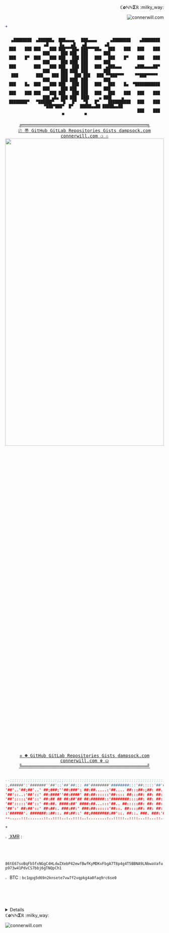 <div align="right"> 
 <sample>
  <b>&Copf;&empty;&Nopf;&Nopf;&Sigma;&Ropf;</b>
 </sample>
 :milky_way:
	
	
![connerwill.com](https://img.shields.io/website?down_color=%23ff0000&down_message=offline&label=connerwill.com&up_color=%2300ff00&up_message=online&url=https%3A%2F%2Fconnerwill.com)

</div>
<div align="right"> 

```diff
+                                                                                                                      
```

</div>
<div align="center">

<!--
```pwsh
 ____                                           __      __       ___    ___      
/\  _`\                                        /\ \  __/\ \  __ /\_ \  /\_ \     
\ \ \/\_\    ___     ___     ___      __   _ __\ \ \/\ \ \ \/\_\\//\ \ \//\ \    
 \ \ \/_/_  / __`\ /' _ `\ /' _ `\  /'__`\/\`'__\ \ \ \ \ \ \/\ \ \ \ \  \ \ \   
  \ \ \L\ \/\ \L\ \/\ \/\ \/\ \/\ \/\  __/\ \ \/ \ \ \_/ \_\ \ \ \ \_\ \_ \_\ \_ 
   \ \____/\ \____/\ \_\ \_\ \_\ \_\ \____\\ \_\  \ `\___x___/\ \_\/\____\/\____\
    \/___/  \/___/  \/_/\/_/\/_/\/_/\/____/ \/_/   '\/__//__/  \/_/\/____/\/____/
```
-->

```console

 ▄████████  ▄██████▄  ███▄▄▄▄   ███▄▄▄▄      ▄████████    ▄████████  ▄█     █▄   ▄█   ▄█        ▄█       
███    ███ ███    ███ ███▀▀▀██▄ ███▀▀▀██▄   ███    ███   ███    ███ ███     ███ ███  ███       ███       
███    █▀  ███    ███ ███   ███ ███   ███   ███    █▀    ███    ███ ███     ███ ███▌ ███       ███       
███        ███    ███ ███   ███ ███   ███  ▄███▄▄▄      ▄███▄▄▄▄██▀ ███     ███ ███▌ ███       ███       
███        ███    ███ ███   ███ ███   ███ ▀▀███▀▀▀     ▀▀███▀▀▀▀▀   ███     ███ ███▌ ███       ███       
███    █▄  ███    ███ ███   ███ ███   ███   ███    █▄  ▀███████████ ███     ███ ███  ███       ███       
███    ███ ███    ███ ███   ███ ███   ███   ███    ███   ███    ███ ███ ▄█▄ ███ ███  ███▌    ▄ ███▌    ▄ 
████████▀   ▀██████▀   ▀█   █▀   ▀█   █▀    ██████████   ███    ███  ▀███▀███▀  █▀   █████▄▄██ █████▄▄██ 
                                                         ███    ███                  ▀         ▀         
``` 
</div>

<div align="center">
  <sample>
   <b><a href="https://connerwill.com">╔════════════════════════════════════════╗</a></b>
  </sample>
  <br>
  <span>
  <kbd>
   <a href="https://connerwill.com"><kbd> &#x239A; <kbd> 〠 </kbd></kbd></a>
   <a href="https://github.com/ConnerWill"><kbd> GitHub </kbd></a>
   <a href="https://gitlab.com/ConnerWill"><kbd> GitLab </kbd></a>
   <a href="https://github.com/ConnerWill?tab=repositories"><kbd> Repositories </kbd></a>
   <a href="https://gist.github.com/ConnerWill"><kbd> Gists </kbd></a>
   <a href="https://dampsock.com"><kbd> dampsock.com </kbd></a>
   <a href="https://connerwill.com"><kbd> connerwill.com </kbd></a>
   <a href="https://connerwill.com"><kbd><kbd> &#x274D; </kbd> &#x2672; </kbd></a>
  </kbd>
 </span>
<div align="center">
 <a href="https://connerwill.com/content/misc/void.html"><img src="https://bingimages.herokuapp.com/unsplash1" width="100%" height="50%"></a>
</div>
<div align="center">
 <span> 
  <kbd>
   <a href="https://connerwill.com"><kbd> &#x2748; <kbd> ☻ </kbd></kbd></a>
   <a href="https://github.com/ConnerWill"><kbd> GitHub </kbd></a>
   <a href="https://gitlab.com/ConnerWill"><kbd> GitLab </kbd></a>
   <a href="https://github.com/ConnerWill?tab=repositories"><kbd> Repositories </kbd></a>
   <a href="https://gist.github.com/ConnerWill"><kbd> Gists </kbd></a>
   <a href="https://dampsock.com"><kbd> dampsock.com </kbd></a>
   <a href="https://connerwill.com"><kbd> connerwill.com </kbd></a>
   <a href="https://connerwill.com"><kbd><kbd> &#x262C; </kbd> &#x26C0; </kbd></a>
  </kbd>
 </span>
 <br>
  <sample>
   <b><a href="https://connerwill.com">╚════════════════════════════════════════╝</a></b>
  </sample>
<br><br>
</div>
</div>
<div align="center">
 
 ```lua
 --:::::::::::::::::::::;;;:::::::::::::::::::::::::::::::::::::::::::::::::::::::::::::::::::
 :,######':'#######''##'::'##'##::: ##'########'########:::'##:::::'##'####;##':::::'##';;::::
 '##'..'##;##'..' ##;###;''##:###': ##:##.....:'##.... ##:::##:;##: ##. ##::##':::::'##'::::::
 '##'::..:'##'::' ##:####''##:####' ##:##::::::'##:::: ##:::##: ##: ##: ##::##::::::'##:::::::
 '##':::::'##'::' ##:## ## ##:##'## ##:######::'########::::##: ##: ##: ##::##::::::'##'::::::
 '##':::::'##'::' ##:##. ####:##' ####:##...:::'##.. ##:::::##: ##: ##: ##::##::::::'##';:::::
 '##':' ##:##'::' ##:##:. ###:##:' ###:##::::::'##::. ##::::##: ##: ##: ##::##::::::'##':;::::
 :'######'. #######::##::. ##:##::' ##;########:##'::. ##::. ###. ###:'####'########:########:
 --.....:::.......::..::::..:..::::..:........:..:::::..::::...::...::....:........:........::
```

</div>

<div align="right">

```http
+                                                                                                                      
```

</div>


<a href="https://connerwill.com/static/img/xmr-qr-connerwill.com.png"><img src="https://connerwill.com/static/img/xmr.svg" alt="Monero (XMR) icon and wallet QR code" width="2%" height="2%"> XMR</a> :  <code>86tE67soBqFb5fxNGgC4HLdwZXebP42ewfBwfKyMDKvFbgA7T8p4g4T5BBNA9LNbwaVafup973w41PdvCS7bbj6gTNQpCh1</code>

<a href="https://connerwill.com"><img src="https://connerwill.com/static/img/btc.svg" alt="₿" width="2%" height="2%"></a> BTC : <code>bc1qpg5d69n2knsete7vw7f2vqpkg4a0faq9rc6se0</code>

<div align="left">
<details>
<div align="center">
:shipit:
	
<div align="right">
<details>
<div align="center">
:trollface:

<div align="left">
<details>
<div align="center">
 <span>
  $e^x=\sum_{i=0}^\infty \frac{1}{i!}x^i$
  $\frac{n!}{k!(n-k)!} = {n \choose k}$
 </span>

	
<div align="right">
<details>
<div align="center">

:trollface::trollface::trollface::trollface::trollface::trollface::trollface::trollface::trollface::trollface::trollface::trollface::trollface::trollface::trollface::trollface::trollface::trollface::trollface::trollface::trollface::trollface::trollface::trollface::trollface::trollface::trollface::trollface::trollface::trollface::trollface::trollface::trollface::trollface::trollface::trollface::trollface::trollface::trollface::trollface::trollface:
	
:trollface::trollface::trollface::trollface::trollface::trollface::trollface::trollface::trollface::trollface::trollface::trollface::trollface::trollface::trollface::trollface::trollface::trollface::trollface::trollface::trollface::trollface::trollface::trollface::trollface::trollface::trollface::trollface::trollface::trollface::trollface::trollface::trollface::trollface::trollface::trollface::trollface::trollface::trollface::trollface::trollface:
	
<div align="center">
<details>
	
---
	
<div align="center">
	⃢	⃢	⃢
	⃢	⃢	⃢:trollface:⃢
	⃢:trollface:	⃢:trollface:
		⃢	⃢
	⃢	⃢	⃢:trollface:⃢
:trollface::trollface::trollface::trollface::trollface::trollface::trollface::trollface::trollface::trollface::trollface::trollface::tro
	⃢	⃢	⃢:trollface:⃢	⃢:trollface:	⃢:trollface::⃢:trollface:
	⃢
	⃢
	⃢	⃢	⃢:trollface:⃢
	⃢:trollface:	⃢:trollface:
	:⃢:trollface:
	⃢:trollface:llface::trollface::trollface::trollface::trollface::trollface::trollface::trollface::trollface::trollface::trollface::trollface::trollface::trollface::trollface::trollface::trollface:
	⃢	⃢	⃢:trollface:⃢	⃢:trollface:	⃢:trollface::⃢:trollface:
	⃢
	⃢
	⃢	⃢	⃢:trollface:⃢
	⃢:trollface:	⃢:trollface:
	:⃢:trollface:
	⃢:trollface::trollface::trollface::trollface::trollface::trollface::trollface::trollface::trollface::trollface::trollface::trollface::trollface:	⃢:trollface:	⃢:trollface::⃢:trollface:
:trollface:	:⃢:trollface:	⃢
	⃢
	⃢	⃢	⃢:trollface:⃢
:trollface:	⃢:trollface:
	:⃢:trollface:	⃢:trollface:	
	⃢	⃢	⃢
:trollface::trollface::trollface::trollface::trollface::trollface::trollface::trollface::trollface::trollface::trollface::trollface::trollface::trollface::trollface::trollface::trollface::trollface::trollface::trollface::trollface::trollface::trollface::trollface::trollface::trollface::trollface::trollface:
	⃢	⃢	⃢:trollface:⃢	⃢:trollface:	⃢:trollface::⃢:trollface:
	⃢
	⃢
	⃢	⃢	⃢:trollface:⃢
	⃢:trollface:	⃢:trollface:
	:⃢:trollface:
	⃢:trollface::trollface::trollface::trollface::trollface::trollface::trollface::trollface::trollface::trollface::trollface::trollface::trollface::trollface:	⃢	⃢	⃢:trollface:⃢
	⃢:trollface:	⃢:trollface::⃢:trollface:	⃢:trollface:	
	⃢	⃢	⃢	⃢:trollface:⃢
	⃢:trollface:	⃢:trollface:
	:⃢:trollface:	⃢	⃢
	⃢	⃢:trollface:⃢
	⃢:trollface:	⃢:trollface:
	:⃢:trollface:	⃢:trollface:	
	⃢:trollface:	
	⃢:trollface:	
	⃢
	⃢	⃢	⃢:trollface:⃢	⃢:trollface:	⃢:trollface::⃢:trollface:
	⃢
	⃢
	⃢	⃢	⃢:trollface:⃢
	⃢:trollface:	⃢:trollface:
	:⃢:trollface:
	⃢:trollface:
	⃢:trollface:	⃢
	⃢
	⃢	⃢	⃢:trollface:⃢
	⃢:trollface:	⃢:trollface:
	:⃢:trollface:	⃢:trollface:	

</div>

---
	
<br><br>
	
<details>
<sample>
<div align="center">
<p>
 <a href="https://github.com/ConnerWill">
  <img align="center" height="200" src="https://github-readme-stats.vercel.app/api?username=ConnerWill&&show_icons=true&theme=tokyonight&&v=5"/>
 </a>
 <a href="https://github.com/ConnerWill">
  <img align="center" height="200" src="https://github-readme-stats.vercel.app/api/top-langs/?username=ConnerWill&langs_count=3&theme=tokyonight&hide="/>
 </a>
</p>
</sample>
	
---
	
</div>
</div>
</div>
</details>
</details>
</div>
</div>
</details>
</details>
</details>
</details>
</details>
</details>
</div>
</div>
	
	
<div align="left"> 
 <sample>
  <b>&Copf;&empty;&Nopf;&Nopf;&Sigma;&Ropf;</b>
 </sample>
 :milky_way:
	
![connerwill.com](https://img.shields.io/website?down_color=%23ff0000&down_message=offline&label=connerwill.com&up_color=%2300ff00&up_message=online&url=https%3A%2F%2Fconnerwill.com)

</div>
 
